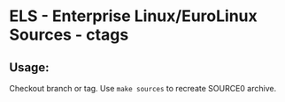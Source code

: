 # ELS - Enterprise Linux/EuroLinux Sources - ctags
 
## Usage:
  Checkout branch or tag. Use `make sources` to recreate  SOURCE0 archive.
